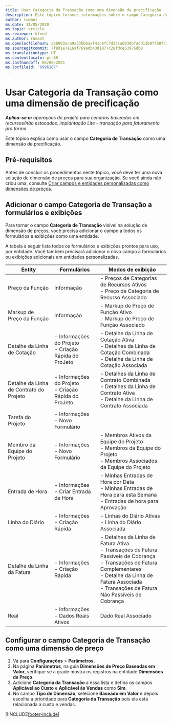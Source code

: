 ```yaml
---
title: Usar Categoria da Transação como uma dimensão de precificação
description: Este tópico fornece informações sobre o campo Categoria de Transação como uma dimensão de precificação.
author: rumant
ms.date: 11/05/2020
ms.topic: article
ms.reviewer: kfend
ms.author: rumant
ms.openlocfilehash: ab8093aca9a33bbbaef41c6fc7d33cad930bfadd13b0f7587c3de9032ac0d630
ms.sourcegitcommit: 7f8d1e7a16af769adb43d1877c28fdce53975db8
ms.translationtype: HT
ms.contentlocale: pt-BR
ms.lasthandoff: 08/06/2021
ms.locfileid: "6996107"
---
```

# <a name="use-transaction-category-as-a-pricing-dimension"></a>Usar Categoria da Transação como uma dimensão de precificação


_**Aplica-se a:** operações de projeto para cenários baseados em recursos/não estocados, implantação Lite - transação para faturamento pro forma_


Este tópico explica como usar o campo **Categoria de Transação** como uma dimensão de precificação. 

## <a name="prerequisites"></a>Pré-requisitos
Antes de concluir os procedimentos neste tópico, você deve ter uma nova solução de dimensão de preços para sua organização. Se você ainda não criou uma, consulte [Criar campos e entidades personalizadas como dimensões de preços](create-custom-fields-entities-pricing-dimensions.md).

## <a name="add-the-transaction-category-field-to-forms-and-views"></a>Adicionar o campo Categoria de Transação a formulários e exibições
Para tornar o campo **Categoria de Transação** visível na solução de dimensão de preços, você precisa adicionar o campo a todos os formulários e exibições como uma entidade.

A tabela a seguir lista todos os formulários e exibições prontos para uso, por entidade. Você também precisará adicionar o novo campo a formulários ou exibições adicionais em entidades personalizadas.

|  Entity        | Formulários     |Modos de exibição        |
| ------------------------------|---------------------------------|----------------------------------|
|  Preço da Função| Informação |- Preços de Categorias de Recursos Ativos<br> - Preço de Categoria de Recurso Associado |
|  Markup de Preço da Função| Informação|- Markup de Preço de Função Ativo<br>- Markup de Preço de Função Associado |
|  Detalhe da Linha de Cotação|- Informações do Projeto<br>- Criação Rápida do ProJeto| - Detalhe da Linha de Cotação Ativa<br>- Detalhes da Linha de Cotação Combinada<br>- Detalhe da Linha de Cotação Associada |
|  Detalhe da Linha de Contrato do Projeto|- Informações do Projeto<br>- Criação Rápida do ProJeto|- Detalhes da Linha de Contrato Combinada<br>- Detalhes da Linha de Contrato Ativa<br>- Detalhe da Linha de Contrato Associada |
|  Tarefa do Projeto|- Informações<br>- Novo Formulário| &nbsp; |
|  Membro da Equipe do Projeto|- Informações<br>- Novo Formulário|- Membros Ativos da Equipe do Projeto<br>- Membros da Equipe do Projeto<br>- Membros Associados da Equipe do Projeto |
|  Entrada de Hora|- Informações<br>- Criar Entrada de Hora|- Minhas Entradas de Hora por Data<br>- Minhas Entradas de Hora para esta Semana<br>- Entradas de hora para Aprovação|
|  Linha do Diário|- Informações<br>- Criação Rápida|- Linhas do Diário Ativas<br>- Linha do Diário Associada|
|  Detalhe da Linha da Fatura|- Informações<br>- Criação Rápida|- Detalhes da Linha de Fatura Ativa<br>- Transações de Fatura Passíveis de Cobrança<br>- Transações de Fatura Complementares<br>- Detalhe da Linha de Fatura Associada <br>- Transações de Fatura Não Passíveis de Cobrança|
|  Real|- Informações<br>- Dados Reais Ativos| Dado Real Associado |

## <a name="set-up-the-transaction-category-field-as-a-pricing-dimension"></a>Configurar o campo Categoria de Transação como uma dimensão de preço

1. Vá para **Configurações** > **Parâmetros**. 
2. Na página **Parâmetros**, na guia **Dimensões de Preço Baseadas em Valor**, verifique se a grade mostra os registros na entidade **Dimensões de Preço**.
3. Adicione **Categoria da Transação** a essa lista e defina os campos **Aplicável ao Custo** e **Aplicável às Vendas** como **Sim**.
4. No campo **Tipo de Dimensão**, selecione **Baseado em Valor** e depois escolha a prioridade para **Categoria da Transação** pois ela está relacionada a custo e vendas.


[!INCLUDE[footer-include](../includes/footer-banner.md)]
